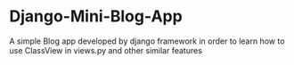 # Django-Mini-Blog-App
A simple Blog app developed by django framework in order to learn how to use ClassView in views.py and other similar features
